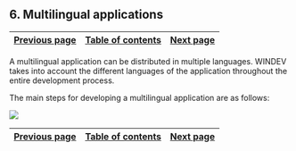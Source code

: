 
## 6. Multilingual applications
			

| [Previous page](../Concepts_WD/1410087067.md) | [Table of contents](../Concepts_WD/1410087098.md) | [Next page](../Concepts_WD/1410087069.md) |
| --- | --- | --- |



<a name="NOTE1"></a>
<a name="NOTE1_1"></a>
A multilingual application can be distributed in multiple languages. WINDEV takes into account the different languages of the application throughout the entire development process.

The main steps for developing a multilingual application are as follows:

![](https://doc.pcsoft.fr/en-US/images/image.awp?langid=3&name=application_multilingue.gif)


| [Previous page](../Concepts_WD/1410087067.md) | [Table of contents](../Concepts_WD/1410087098.md) | [Next page](../Concepts_WD/1410087069.md) |
| --- | --- | --- |




